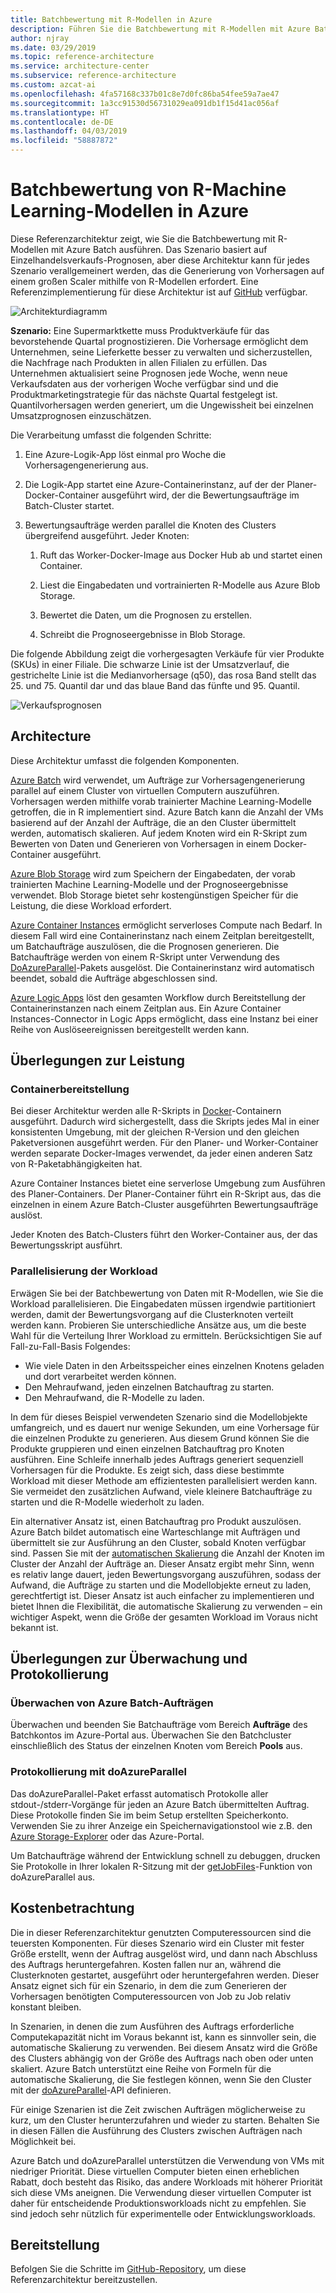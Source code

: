 ```yaml
---
title: Batchbewertung mit R-Modellen in Azure
description: Führen Sie die Batchbewertung mit R-Modellen mit Azure Batch und einem Dataset durch, das auf Einzelhandelsverkaufs-Prognosen basiert.
author: njray
ms.date: 03/29/2019
ms.topic: reference-architecture
ms.service: architecture-center
ms.subservice: reference-architecture
ms.custom: azcat-ai
ms.openlocfilehash: 4fa57168c337b01c8e7d0fc86ba54fee59a7ae47
ms.sourcegitcommit: 1a3cc91530d56731029ea091db1f15d41ac056af
ms.translationtype: HT
ms.contentlocale: de-DE
ms.lasthandoff: 04/03/2019
ms.locfileid: "58887872"
---
```

# <a name="batch-scoring-of-r-machine-learning-models-on-azure"></a>Batchbewertung von R-Machine Learning-Modellen in Azure

Diese Referenzarchitektur zeigt, wie Sie die Batchbewertung mit R-Modellen mit Azure Batch ausführen. Das Szenario basiert auf Einzelhandelsverkaufs-Prognosen, aber diese Architektur kann für jedes Szenario verallgemeinert werden, das die Generierung von Vorhersagen auf einem großen Scaler mithilfe von R-Modellen erfordert. Eine Referenzimplementierung für diese Architektur ist auf [GitHub][github] verfügbar.

![Architekturdiagramm][0]

**Szenario:** Eine Supermarktkette muss Produktverkäufe für das bevorstehende Quartal prognostizieren. Die Vorhersage ermöglicht dem Unternehmen, seine Lieferkette besser zu verwalten und sicherzustellen, die Nachfrage nach Produkten in allen Filialen zu erfüllen. Das Unternehmen aktualisiert seine Prognosen jede Woche, wenn neue Verkaufsdaten aus der vorherigen Woche verfügbar sind und die Produktmarketingstrategie für das nächste Quartal festgelegt ist. Quantilvorhersagen werden generiert, um die Ungewissheit bei einzelnen Umsatzprognosen einzuschätzen.

Die Verarbeitung umfasst die folgenden Schritte:

1. Eine Azure-Logik-App löst einmal pro Woche die Vorhersagengenerierung aus.

1. Die Logik-App startet eine Azure-Containerinstanz, auf der der Planer-Docker-Container ausgeführt wird, der die Bewertungsaufträge im Batch-Cluster startet.

1. Bewertungsaufträge werden parallel die Knoten des Clusters übergreifend ausgeführt. Jeder Knoten:

    1. Ruft das Worker-Docker-Image aus Docker Hub ab und startet einen Container.

    1. Liest die Eingabedaten und vortrainierten R-Modelle aus Azure Blob Storage.

    1. Bewertet die Daten, um die Prognosen zu erstellen.

    1. Schreibt die Prognoseergebnisse in Blob Storage.

Die folgende Abbildung zeigt die vorhergesagten Verkäufe für vier Produkte (SKUs) in einer Filiale. Die schwarze Linie ist der Umsatzverlauf, die gestrichelte Linie ist die Medianvorhersage (q50), das rosa Band stellt das 25. und 75. Quantil dar und das blaue Band das fünfte und 95. Quantil.

![Verkaufsprognosen][1]

## <a name="architecture"></a>Architecture

Diese Architektur umfasst die folgenden Komponenten.

[Azure Batch][batch] wird verwendet, um Aufträge zur Vorhersagengenerierung parallel auf einem Cluster von virtuellen Computern auszuführen. Vorhersagen werden mithilfe vorab trainierter Machine Learning-Modelle getroffen, die in R implementiert sind. Azure Batch kann die Anzahl der VMs basierend auf der Anzahl der Aufträge, die an den Cluster übermittelt werden, automatisch skalieren. Auf jedem Knoten wird ein R-Skript zum Bewerten von Daten und Generieren von Vorhersagen in einem Docker-Container ausgeführt.

[Azure Blob Storage][blob] wird zum Speichern der Eingabedaten, der vorab trainierten Machine Learning-Modelle und der Prognoseergebnisse verwendet. Blob Storage bietet sehr kostengünstigen Speicher für die Leistung, die diese Workload erfordert.

[Azure Container Instances][aci] ermöglicht serverloses Compute nach Bedarf. In diesem Fall wird eine Containerinstanz nach einem Zeitplan bereitgestellt, um Batchaufträge auszulösen, die die Prognosen generieren. Die Batchaufträge werden von einem R-Skript unter Verwendung des [DoAzureParallel][doAzureParallel]-Pakets ausgelöst. Die Containerinstanz wird automatisch beendet, sobald die Aufträge abgeschlossen sind.

[Azure Logic Apps][logic-apps] löst den gesamten Workflow durch Bereitstellung der Containerinstanzen nach einem Zeitplan aus. Ein Azure Container Instances-Connector in Logic Apps ermöglicht, dass eine Instanz bei einer Reihe von Auslöseereignissen bereitgestellt werden kann.

## <a name="performance-considerations"></a>Überlegungen zur Leistung

### <a name="containerized-deployment"></a>Containerbereitstellung

Bei dieser Architektur werden alle R-Skripts in [Docker](https://www.docker.com/)-Containern ausgeführt. Dadurch wird sichergestellt, dass die Skripts jedes Mal in einer konsistenten Umgebung, mit der gleichen R-Version und den gleichen Paketversionen ausgeführt werden. Für den Planer- und Worker-Container werden separate Docker-Images verwendet, da jeder einen anderen Satz von R-Paketabhängigkeiten hat.

Azure Container Instances bietet eine serverlose Umgebung zum Ausführen des Planer-Containers. Der Planer-Container führt ein R-Skript aus, das die einzelnen in einem Azure Batch-Cluster ausgeführten Bewertungsaufträge auslöst.

Jeder Knoten des Batch-Clusters führt den Worker-Container aus, der das Bewertungsskript ausführt.

### <a name="parallelizing-the-workload"></a>Parallelisierung der Workload

Erwägen Sie bei der Batchbewertung von Daten mit R-Modellen, wie Sie die Workload parallelisieren. Die Eingabedaten müssen irgendwie partitioniert werden, damit der Bewertungsvorgang auf die Clusterknoten verteilt werden kann. Probieren Sie unterschiedliche Ansätze aus, um die beste Wahl für die Verteilung Ihrer Workload zu ermitteln. Berücksichtigen Sie auf Fall-zu-Fall-Basis Folgendes:

- Wie viele Daten in den Arbeitsspeicher eines einzelnen Knotens geladen und dort verarbeitet werden können.
- Den Mehraufwand, jeden einzelnen Batchauftrag zu starten.
- Den Mehraufwand, die R-Modelle zu laden.

In dem für dieses Beispiel verwendeten Szenario sind die Modellobjekte umfangreich, und es dauert nur wenige Sekunden, um eine Vorhersage für die einzelnen Produkte zu generieren. Aus diesem Grund können Sie die Produkte gruppieren und einen einzelnen Batchauftrag pro Knoten ausführen. Eine Schleife innerhalb jedes Auftrags generiert sequenziell Vorhersagen für die Produkte. Es zeigt sich, dass diese bestimmte Workload mit dieser Methode am effizientesten parallelisiert werden kann. Sie vermeidet den zusätzlichen Aufwand, viele kleinere Batchaufträge zu starten und die R-Modelle wiederholt zu laden.

Ein alternativer Ansatz ist, einen Batchauftrag pro Produkt auszulösen. Azure Batch bildet automatisch eine Warteschlange mit Aufträgen und übermittelt sie zur Ausführung an den Cluster, sobald Knoten verfügbar sind. Passen Sie mit der [automatischen Skalierung][autoscale] die Anzahl der Knoten im Cluster der Anzahl der Aufträge an. Dieser Ansatz ergibt mehr Sinn, wenn es relativ lange dauert, jeden Bewertungsvorgang auszuführen, sodass der Aufwand, die Aufträge zu starten und die Modellobjekte erneut zu laden, gerechtfertigt ist. Dieser Ansatz ist auch einfacher zu implementieren und bietet Ihnen die Flexibilität, die automatische Skalierung zu verwenden – ein wichtiger Aspekt, wenn die Größe der gesamten Workload im Voraus nicht bekannt ist.

## <a name="monitoring-and-logging-considerations"></a>Überlegungen zur Überwachung und Protokollierung

### <a name="monitoring-azure-batch-jobs"></a>Überwachen von Azure Batch-Aufträgen

Überwachen und beenden Sie Batchaufträge vom Bereich **Aufträge** des Batchkontos im Azure-Portal aus. Überwachen Sie den Batchcluster einschließlich des Status der einzelnen Knoten vom Bereich **Pools** aus.

### <a name="logging-with-doazureparallel"></a>Protokollierung mit doAzureParallel

Das doAzureParallel-Paket erfasst automatisch Protokolle aller stdout-/stderr-Vorgänge für jeden an Azure Batch übermittelten Auftrag. Diese Protokolle finden Sie im beim Setup erstellten Speicherkonto. Verwenden Sie zu ihrer Anzeige ein Speichernavigationstool wie z.B. den [Azure Storage-Explorer][storage-explorer] oder das Azure-Portal.

Um Batchaufträge während der Entwicklung schnell zu debuggen, drucken Sie Protokolle in Ihrer lokalen R-Sitzung mit der [getJobFiles][getJobFiles]-Funktion von doAzureParallel aus.

## <a name="cost-considerations"></a>Kostenbetrachtung

Die in dieser Referenzarchitektur genutzten Computeressourcen sind die teuersten Komponenten. Für dieses Szenario wird ein Cluster mit fester Größe erstellt, wenn der Auftrag ausgelöst wird, und dann nach Abschluss des Auftrags heruntergefahren. Kosten fallen nur an, während die Clusterknoten gestartet, ausgeführt oder heruntergefahren werden. Dieser Ansatz eignet sich für ein Szenario, in dem die zum Generieren der Vorhersagen benötigten Computeressourcen von Job zu Job relativ konstant bleiben.

In Szenarien, in denen die zum Ausführen des Auftrags erforderliche Computekapazität nicht im Voraus bekannt ist, kann es sinnvoller sein, die automatische Skalierung zu verwenden. Bei diesem Ansatz wird die Größe des Clusters abhängig von der Größe des Auftrags nach oben oder unten skaliert. Azure Batch unterstützt eine Reihe von Formeln für die automatische Skalierung, die Sie festlegen können, wenn Sie den Cluster mit der [doAzureParallel][doAzureParallel]-API definieren.

Für einige Szenarien ist die Zeit zwischen Aufträgen möglicherweise zu kurz, um den Cluster herunterzufahren und wieder zu starten. Behalten Sie in diesen Fällen die Ausführung des Clusters zwischen Aufträgen nach Möglichkeit bei.

Azure Batch und doAzureParallel unterstützen die Verwendung von VMs mit niedriger Priorität. Diese virtuellen Computer bieten einen erheblichen Rabatt, doch besteht das Risiko, das andere Workloads mit höherer Priorität sich diese VMs aneignen. Die Verwendung dieser virtuellen Computer ist daher für entscheidende Produktionsworkloads nicht zu empfehlen. Sie sind jedoch sehr nützlich für experimentelle oder Entwicklungsworkloads.

## <a name="deployment"></a>Bereitstellung

Befolgen Sie die Schritte im [GitHub-Repository][github], um diese Referenzarchitektur bereitzustellen.


[0]: ./_images/batch-scoring-r-models.png
[1]: ./_images/sales-forecasts.png
[aci]: /azure/container-instances/container-instances-overview
[autoscale]: /azure/batch/batch-automatic-scaling
[batch]: /azure/batch/batch-technical-overview
[blob]: /azure/storage/blobs/storage-blobs-introduction
[doAzureParallel]: https://github.com/Azure/doAzureParallel/blob/master/docs/32-autoscale.md
[getJobFiles]: /azure/machine-learning/service/how-to-train-ml-models
[github]: https://github.com/Azure/RBatchScoring
[logic-apps]: /azure/logic-apps/logic-apps-overview
[storage-explorer]: /azure/vs-azure-tools-storage-manage-with-storage-explorer?tabs=windows